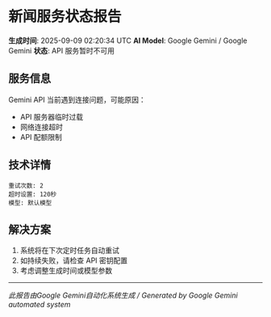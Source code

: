 # 新闻服务状态报告

**生成时间**: 2025-09-09 02:20:34 UTC
**AI Model**: Google Gemini / Google Gemini
**状态**: API 服务暂时不可用

## 服务信息

Gemini API 当前遇到连接问题，可能原因：
- API 服务器临时过载
- 网络连接超时
- API 配额限制

## 技术详情

```
重试次数: 2
超时设置: 120秒
模型: 默认模型
```

## 解决方案

1. 系统将在下次定时任务自动重试
2. 如持续失败，请检查 API 密钥配置
3. 考虑调整生成时间或模型参数

---
*此报告由Google Gemini自动化系统生成 / Generated by Google Gemini automated system*
